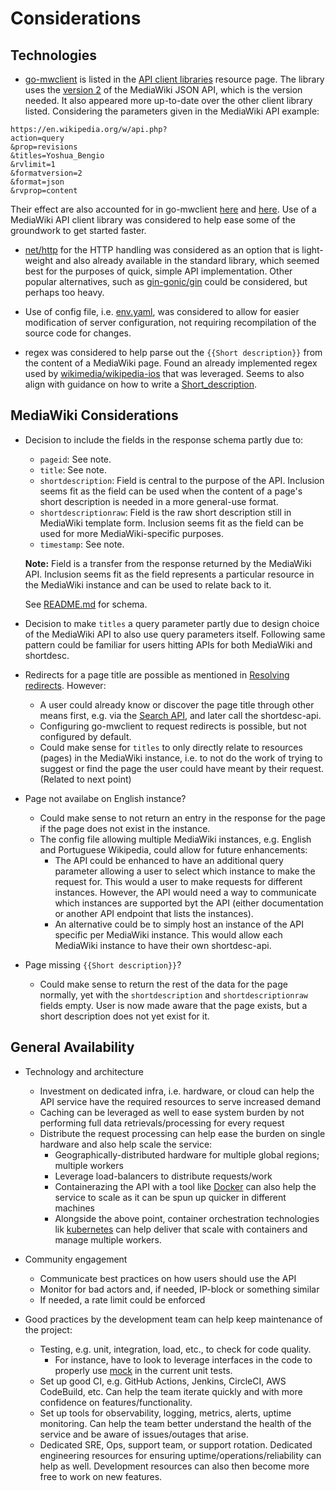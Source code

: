 # Considerations

## Technologies

- [go-mwclient](https://github.com/cgt/go-mwclient) is listed in the [API client libraries](https://www.mediawiki.org/wiki/API:Client_code#Go) 
resource page. The library uses the 
[version 2](https://www.mediawiki.org/wiki/API:JSON_version_2) 
of the MediaWiki JSON API, which is the version needed.
It also appeared more up-to-date over the other client library listed.
Considering the parameters given in the MediaWiki API example:

```
https://en.wikipedia.org/w/api.php?
action=query
&prop=revisions
&titles=Yoshua_Bengio
&rvlimit=1
&formatversion=2
&format=json
&rvprop=content
```

Their effect are also accounted for in go-mwclient
[here](https://github.com/cgt/go-mwclient/blob/8baad1652addcd819c9f5e7de80328ba350799e9/edit.go#L119-L122)
and [here](https://github.com/cgt/go-mwclient/blob/8baad1652addcd819c9f5e7de80328ba350799e9/core.go#L159-L163).
Use of a MediaWiki API client library was considered to help ease 
some of the groundwork to get started faster.

- [net/http](https://pkg.go.dev/net/http) for the HTTP handling
was considered as an option that is light-weight and also already 
available in the standard library, which seemed best for the purposes of 
quick, simple API implementation. Other popular alternatives, such as [gin-gonic/gin](https://github.com/gin-gonic/gin)
could be considered, but perhaps too heavy. 

- Use of config file, i.e. [env.yaml](../env.yaml), was considered to 
allow for easier modification of server configuration, 
not requiring recompilation of the source code for changes.  

- regex was considered to help parse out the `{{Short description}}`
from the content of a MediaWiki page. Found an already implemented regex
used by [wikimedia/wikipedia-ios](https://github.com/wikimedia/wikipedia-ios/blob/18e9521bd0f04ea2503d180231da180488dda3e1/Wikipedia/Code/Controllers/ShortDescriptionController.swift#L27)
that was leveraged. Seems to also align with guidance on how to write a
[Short_description](https://en.wikipedia.org/wiki/Wikipedia:Short_description#How_to_edit).

## MediaWiki Considerations

- Decision to include the fields in the response schema partly due to:  
  - `pageid`: See note.
  - `title`: See note.
  - `shortdescription`: Field is central to the purpose of the API.
  Inclusion seems fit as the field can be used when the content of a 
  page's short description is needed in a more general-use format.
  - `shortdescriptionraw`: Field is the raw short description still in
  MediaWiki template form. Inclusion seems fit as the field can be used
  for more MediaWiki-specific purposes.
  - `timestamp`: See note.

  **Note:** Field is a transfer from the response returned by the 
  MediaWiki API. Inclusion seems fit as the field represents a particular 
  resource in the MediaWiki instance and can be used to relate back to it.  

  See [README.md](../README.md#response-schema) for schema.

- Decision to make `titles` a query parameter partly due to design choice 
of the MediaWiki API to also use query parameters itself. Following 
same pattern could be familiar for users hitting APIs for both MediaWiki and shortdesc. 

- Redirects for a page title are possible as mentioned in 
[Resolving redirects](https://www.mediawiki.org/wiki/API:Query#Resolving_redirects). 
However: 
  - A user could already know or discover the page title through other 
  means first, e.g. via the 
  [Search API](https://www.mediawiki.org/wiki/API:REST_API/Reference#Search),
  and later call the shortdesc-api.
  - Configuring go-mwclient to request redirects is possible, but not configured by default.
  - Could make sense for `titles` to only directly relate to resources 
  (pages) in the MediaWiki instance, i.e. to not do the work of trying to
  suggest or find the page the user could have meant by their request. 
  (Related to next point)   

- Page not availabe on English instance?
  - Could make sense to not return an entry in the response for the page
  if the page does not exist in the instance.
  - The config file allowing multiple MediaWiki instances, e.g. English and Portuguese Wikipedia, could allow for 
  future enhancements:
    - The API could be enhanced to have an additional query parameter allowing 
    a user to select which instance to make the request for. This would a user
    to make requests for different instances. However, the API would need a
    way to communicate which instances are supported byt the API 
    (either documentation or another API endpoint that lists the instances).  
    - An alternative could be to simply host an instance of the API 
    specific per MediaWiki instance. This would allow each MediaWiki instance 
    to have their own shortdesc-api. 

- Page missing `{{Short description}}`?
  - Could make sense to return the rest of the data for the page normally, 
  yet with the `shortdescription` and `shortdescriptionraw` fields empty. 
  User is now made aware that the page exists, but a short description does 
  not yet exist for it.

## General Availability

- Technology and architecture
  - Investment on dedicated infra, i.e. hardware, or cloud can help 
  the API service have the required resources to serve increased demand
  - Caching can be leveraged as well to ease system burden by not performing 
  full data retrievals/processing for every request
  - Distribute the request processing can help ease the burden on single 
  hardware and also help scale the service:
    - Geographically-distributed hardware for multiple global regions; 
    multiple workers
    - Leverage load-balancers to distribute requests/work 
    - Containerazing the API with a tool like 
    [Docker](https://en.wikipedia.org/wiki/Docker_(software)) can also help 
    the service to scale as it can be spun up quicker in different machines
    - Alongside the above point, container orchestration technologies lik
    [kubernetes](https://github.com/kubernetes/kubernetes) can help deliver
    that scale with containers and manage multiple workers.

- Community engagement
  - Communicate best practices on how users should use the API
  - Monitor for bad actors and, if needed, IP-block or something similar
  - If needed, a rate limit could be enforced

- Good practices by the development team can help keep maintenance of the project: 
  - Testing, e.g. unit, integration, load, etc., to check for code quality. 
    - For instance, have to look to leverage interfaces in the code to 
    properly use [mock](https://pkg.go.dev/github.com/stretchr/testify/mock) 
    in the current unit tests.
  - Set up good CI, e.g. GitHub Actions, Jenkins, CircleCI, AWS CodeBuild, etc. Can help the team iterate quickly and with more confidence 
  on features/functionality.
  - Set up tools for observability, logging, metrics, alerts, uptime 
  monitoring. Can help the team better understand the health of the service
  and be aware of issues/outages that arise.
  - Dedicated SRE, Ops, support team, or support rotation. 
  Dedicated engineering resources for ensuring uptime/operations/reliability 
  can help as well. Development resources can also then become more free to work on new features.
